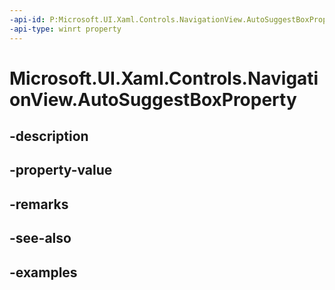```yaml
---
-api-id: P:Microsoft.UI.Xaml.Controls.NavigationView.AutoSuggestBoxProperty
-api-type: winrt property
---
```


<!-- Property syntax.
public DependencyProperty AutoSuggestBoxProperty { get; }
-->

# Microsoft.UI.Xaml.Controls.NavigationView.AutoSuggestBoxProperty

## -description

## -property-value

## -remarks

## -see-also

## -examples

